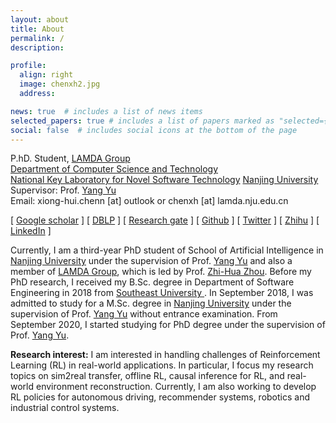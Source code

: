 ```yaml
---
layout: about
title: About
permalink: /
description: 

profile:
  align: right
  image: chenxh2.jpg
  address: 

news: true  # includes a list of news items
selected_papers: true # includes a list of papers marked as "selected={true}"
social: false  # includes social icons at the bottom of the page
---
```


P.hD. Student, <a href="http://lamda.nju.edu.cn/CH.MainPage.ashx">LAMDA Group</a><br>
  <a href="https://www.nju.edu.cn/EN/7f/6b/c7136a163691/page.htm">Department of Computer Science and Technology</a> <br />
  <a href="http://keysoftlab.nju.edu.cn/">National Key Laboratory for Novel Software Technology</a> 
  <a href="http://www.nju.edu.cn/">Nanjing University</a><br />
Supervisor: Prof. <a href="http://lamda.nju.edu.cn/yuy/">Yang Yu</a> <br/>
Email: xiong-hui.chenn [at] outlook or chenxh [at] lamda.nju.edu.cn <br/>

[ [Google scholar](https://scholar.google.com/citations?user=H5pguCYAAAAJ&hl=en) ] [ [DBLP](https://dblp.org/pid/241/7938.html) ] [ [Research gate](https://www.researchgate.net/profile/Xiong-Hui-Chen-2) ] [ [Github](https://github.com/xionghuichen) ] [ [Twitter](https://twitter.com/xiong_hui_chen) ] [ [Zhihu](https://www.zhihu.com/people/chen-xiong-hui-10) ] [ [LinkedIn](https://www.linkedin.com/in/xiong-hui-chen-9a94b411a/) ]


<p> Currently, I am a third-year PhD student of School of Artificial Intelligence in <a href="https://www.nju.edu.cn/EN/main.htm">Nanjing University</a> under the supervision of Prof. <a href="http://www.lamda.nju.edu.cn/yuy/">Yang Yu</a> and also a member of <a href="https://www.lamda.nju.edu.cn/MainPage.ashx">LAMDA Group</a>, which is led by Prof. <a href="https://cs.nju.edu.cn/zhouzh/index.htm">Zhi-Hua Zhou</a>.  Before my PhD research, I received my B.Sc. degree in Department of Software Engineering in 2018 from <a href="https://www.seu.edu.cn/english/main.htm"> Southeast University </a> . In September 2018, I was admitted to study for a M.Sc. degree in <a href="https://www.nju.edu.cn/EN/main.htm">Nanjing University</a>  under the supervision of  Prof. <a href="http://www.lamda.nju.edu.cn/yuy/">Yang Yu</a> without entrance examination.  From September 2020, I started studying for PhD degree under the supervision of  Prof. <a href="http://www.lamda.nju.edu.cn/yuy/">Yang Yu</a>.</p>


**Research interest:**  I am interested in handling challenges of Reinforcement Learning (RL) in real-world applications. In particular, I focus my research topics on sim2real transfer, offline RL, causal inference for RL, and real-world environment reconstruction. Currently, I am also working to develop RL policies for autonomous driving, recommender systems, robotics and industrial control systems.


<!-- ### Highlights

1. Four of my papers are highly cited and ranked top 20 globally in recent 5 years in Google scholar metrics! See [here](https://zhuanlan.zhihu.com/p/421192644).
2. I wrote a popular book [迁移学习导论](http://jd92.wang/tlbook) to make it easy to learn, understand, and use transfer learning.
3. I lead the most popular transfer learning and semi-supervised learning projects on Github: [Transfer learning repo](https://github/jindongwang/transferlearning) [![Transfer learning repo](/assets/img/transferlearning-repo-star.jpg)](https://github/jindongwang/transferlearning) and  [Semi-supervised learning repo](https://github/torchssl/torchssl) [![SSL repo](/assets/img/torchssl-star.jpg)](https://github/stars/torchssl/torchssl)

#### Preprints

1. Yiqiang Chen, Wang Lu, <u>Jindong Wang</u>, Xin Qin, and Tao Qin. Federated Learning with Adaptive Batchnorm for Personalized Healthcare. arXiv preprint arXiv:2112.00734. [[arXiv](https://arxiv.org/abs/2112.00734)]
2. Wenxin Hou, Han Zhu, Yidong Wang, <u>Jindong Wang</u><sup>#</sup>, Tao Qin, Renjun Xu, and Takahiro Shinozaki. Exploiting Adapters for Cross-lingual Low-resource Speech Recognition. arXiv preprint arXiv:2105.11905. [[arXiv](https://arxiv.org/abs/2105.11905)] [[code](https://github.com/jindongwang/transferlearning/tree/master/code/ASR)]
3. <u>Jindong Wang</u>, Wenjie Feng, Chang Liu, Chaohui Yu, Mingxuan Du, Renjun Xu, Tao Qin, and Tie-Yan Liu. Learning Invariant Representations across Domains and Tasks. arXiv preprint arXiv:2103.05114. [[arXiv](https://arxiv.org/abs/2103.05114)]
4. Chaohui Yu, <u>Jindong Wang</u><sup>#</sup>, Chang Liu, Tao Qin, Renjun Xu, Wenjie Feng, Yiqiang Chen, and Tie-Yan Liu. Learning to match distributions for domain adaptation. arXiv preprint arXiv:2007.10791. [[arXiv](http://arxiv.org/abs/https://arxiv.org/abs/2007.10791)] -->
